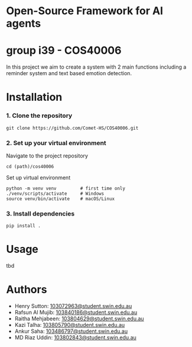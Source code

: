 # Open-Source Framework for AI agents
# group i39 - COS40006

In this project we aim to create a system with 2 main functions including a reminder system and text based emotion detection.

# Installation

### 1. Clone the repository

```
git clone https://github.com/Comet-HS/COS40006.git
```

### 2. Set up your virtual environment

Navigate to the project repository

```
cd (path)/cos40006
```

Set up virtual environment
```
python -m venv venv         # first time only
./venv/scripts/activate     # Windows
source venv/bin/activate    # macOS/Linux
```

### 3. Install dependencies

```
pip install .
```

# Usage

tbd

# Authors

* Henry Sutton: 103072963@student.swin.edu.au
* Rafsun Al Mujib: 103840186@student.swin.edu.au 
* Raitha Mehjabeen: 103804629@student.swin.edu.au
* Kazi Talha: 103805790@student.swin.edu.au
* Ankur Saha: 103486797@student.swin.edu.au
* MD Riaz Uddin: 103802843@student.swin.edu.au